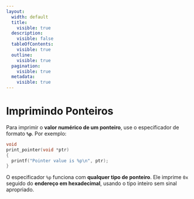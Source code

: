 ```yaml
---
layout:
  width: default
  title:
    visible: true
  description:
    visible: false
  tableOfContents:
    visible: true
  outline:
    visible: true
  pagination:
    visible: true
  metadata:
    visible: true
---
```


# Imprimindo Ponteiros

Para imprimir o **valor numérico de um ponteiro**, use o especificador de formato **`%p`**. Por exemplo:

```c
void
print_pointer(void *ptr)
{
  printf("Pointer value is %p\n", ptr);
}
```

O especificador `%p` funciona com **qualquer tipo de ponteiro**. Ele imprime `0x` seguido do **endereço em hexadecimal**, usando o tipo inteiro sem sinal apropriado.
